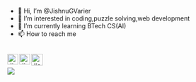 - 👋 Hi, I’m @JishnuGVarier
- 👀 I’m interested in coding,puzzle solving,web development
- 🌱 I’m currently learning BTech CS(AI)
- 📫 How to reach me
<br>

  <a href="https://www.linkedin.com/in/jishnu-g-varier-b3513a227/">
    <img align="left" alt="JishnuGVarier | Linkedin" width="24px" src="https://github.com/TheDudeThatCode/TheDudeThatCode/blob/master/Assets/Linkedin.svg"/>
  </a>
  <a href="https://www.instagram.com/j_g_varier/">
    <img align="left" alt="JishnuGVarier | Instagram" width="24px" src="https://github.com/TheDudeThatCode/TheDudeThatCode/blob/master/Assets/Instagram.svg" />
  </a>
  <a href="mailto:gjishnuvarier@gmail.com">
    <img align="left" alt="JishnuGVarier | Gmail" width="26px" src="https://github.com/TheDudeThatCode/TheDudeThatCode/blob/master/Assets/Gmail.svg" />
  </a>
  
 <br>

![](https://github-readme-stats.vercel.app/api?username=xsol05&theme=radical&hide_border=false&include_all_commits=true&count_private=true)
<!---
JishnuGVarier/JishnuGVarier is a ✨ special ✨ repository because its `README.md` (this file) appears on your GitHub profile.
You can click the Preview link to take a look at your changes.
--->

